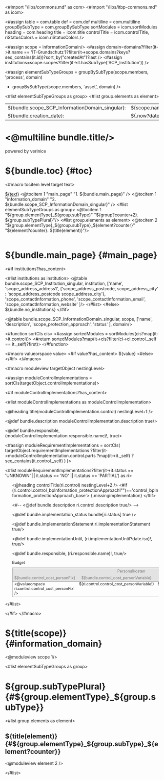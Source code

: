 <#import "/libs/commons.md" as com>
<#import "/libs/itbp-commons.md" as icom>

<#assign table = com.table
         def = com.def
         multiline = com.multiline
         groupBySubType = com.groupBySubType
         sortModules = icom.sortModules
         heading = com.heading
         title = icom.title
         controlTitle = icom.controlTitle,
         riStatusColors = icom.riStatusColors />

<style>
<@com.defaultStyles />
h1, h2, h3, h4, h5, h6 {
  page-break-after: avoid;
}

td {
  vertical-align: top;
}

.main_page {
  page-break-after: always;
}

.main_page table th:first-child, .main_page table td:first-child {
  width: 8cm;
}

.fullwidth {
  width: 100%;
}

.nobreak {
  page-break-inside: avoid;
}

.missingimplementation {
  color: ${riStatusColors.NO.color?no_esc};
}

table.table.budget {
  font-size: 90%;
}

.table.budget, .table.budget th, .table.budget td {
  border: none;
}

table.table.budget caption {
  text-align: left;
}

table.table.budget thead tr th {
  font-weight: normal;  
}

table.table.budget thead th {
  background-color: #e3e3e3;
  color: #767676;
}

table.table.budget tbody tr td {
  border-bottom: 0.2mm solid #929292;
}

table.budget thead tr:first-child th {
  border-top: 0.2mm solid #929292;
}

table.budget tbody tr td:first-child,
table.budget thead tr th:first-child {
  border-left: 0.2mm solid #929292;
}

table.budget tbody tr td:last-child,
table.budget thead tr th:last-child {
  border-right: 0.2mm solid #929292;
}
</style>

<#assign scope = informationDomain/>
<#assign domain=domains?filter(it->it.name == 'IT-Grundschutz')?filter(it->scope.domains?keys?seq_contains(it.id))?sort_by("createdAt")?last />
<#assign institutions=scope.scopes?filter(it->it.hasSubType('SCP_Institution')) />

<#assign elementSubTypeGroups = groupBySubType(scope.members, 'process', domain)
+ groupBySubType(scope.members, 'asset', domain) />

<bookmarks>
  <bookmark name="${bundle.toc}" href="#toc"/>
  <bookmark name="${bundle.main_page}" href="#main_page"/>
  <bookmark name="${bundle.scope_SCP_InformationDomain_singular}" href="#information_domain"/>
  <#list elementSubTypeGroups as group>
    <bookmark name="${group.subTypePlural}" href="#${group.elementType}_${group.subType}">
    <#list group.elements as element>
      <bookmark name="${title(element)}" href="#${group.elementType}_${group.subType}_${element?counter}"/>
    </#list>
    </bookmark>
  </#list>
</bookmarks>


<div class="footer-left">
  <table>
    <tr>
      <td>${bundle.scope_SCP_InformationDomain_singular}: </td>
      <td>${scope.name}</td>
    </tr>
    <tr>
      <td>${bundle.creation_date}: </td>
      <td>${.now?date}</td>
    </tr>
  </table>
</div>

<div class="cover">
<h1><@multiline bundle.title/></h1>
<p>powered by verinice</p>
</div>


# ${bundle.toc} {#toc}
<#macro tocitem level target text>
  <tr class="level${level}">
    <td>
      <a title="${bundle('jumpto', text)}" href="#${target}">${text}</a>
    </td>
    <td>
      <span href="#${target}"/>
    </td>
  </tr>
</#macro>

<table class="toc">
<tbody>
  <@tocitem 1 "main_page" "1. ${bundle.main_page}" />
  <@tocitem 1 "information_domain" "2. ${bundle.scope_SCP_InformationDomain_singular}" />
  <#list elementSubTypeGroups as group>
      <@tocitem 1 "${group.elementType}_${group.subType}" "${group?counter+2}. ${group.subTypePlural}"/>
      <#list group.elements as element>
          <@tocitem 2 "${group.elementType}_${group.subType}_${element?counter}" "${element?counter}. ${title(element)}"/>
      </#list>
  </#list>
</tbody>
</table>

# ${bundle.main_page} {#main_page}

<div class="main_page">

<#if institutions?has_content>

<#list institutions as institution>
    <@table bundle.scope_SCP_Institution_singular,
    institution,
    ['name',
    'scope_address_address1',
    {'scope_address_postcode, scope_address_city' : 'scope_address_postcode scope_address_city'},
    'scope_contactInformation_phone',
    'scope_contactInformation_email',
    'scope_contactInformation_website'
    ]/>
</#list>
<#else>
${bundle.no_institutions}
</#if>

<@table bundle.scope_SCP_InformationDomain_singular,
scope,
['name',
'description',
'scope_protection_approach',
'status'
],
domain/>

</div>

<#function sortCIs cis>
  <#assign sortedModules = sortModules(cis?map(it->it.control))>
  <#return sortedModules?map(it->cis?filter(ci->ci.control._self == it._self)?first)>
</#function>

<#macro valueorspace value>
<#if value?has_content>
${value}
<#else>
&nbsp;
</#if>
</#macro>

<#macro moduleview targetObject nestingLevel>

<#assign moduleControlImplementations = sortCIs(targetObject.controlImplementations)>

<#if moduleControlImplementations?has_content>

<#list moduleControlImplementations as moduleControlImplementation>
<div class="nobreak">

<@heading title(moduleControlImplementation.control) nestingLevel+1 />

<@def bundle.description moduleControlImplementation.description true/>

<@def bundle.responsible, (moduleControlImplementation.responsible.name)!, true/>

<#assign moduleRequirementImplementations = 
  sortCIs(
    targetObject.requirementImplementations
      ?filter(it->moduleControlImplementation.control.parts
        ?map(it->it._self)
        ?seq_contains(it.control._self)
      )
  )>
  
</div>

<#list moduleRequirementImplementations?filter(it->it.status == 'UNKNOWN' || it.status == 'NO' || it.status == 'PARTIAL') as ri>

<div class="nobreak" style="border-left: 1mm solid ${riStatusColors[ri.status].color}; padding-left: 0.6cm;">

<@heading controlTitle(ri.control) nestingLevel+2 />
<#if (ri.control.control_bpInformation_protectionApproach!"")=='control_bpInformation_protectionApproach_base'>
{.missingimplementation}
</#if>

<#-- <@def bundle.description ri.control.description true/> -->

<@def bundle.implementation_status bundle[ri.status] true />

<@def bundle.implementationStatement ri.implementationStatement true/>

<@def bundle.implementationUntil, (ri.implementationUntil?date.iso)!, true/>

<@def bundle.responsible, (ri.responsible.name)!, true/>


<table class="table border-bottom budget">
<caption>Budget</caption>
<thead>
<tr>
<th colspan="3">Personalkosten</th>
<th colspan="3">Sachkosten</th>
</tr>
<tr>
<th>${bundle.control_cost_personFix}</th>
<th>${bundle.control_cost_personVariable}</th>
<th>${bundle.control_cost_personPeriod}</th>
<th>${bundle.control_cost_materialFix}</th>
<th>${bundle.control_cost_materialVariable}</th>
<th>${bundle.control_cost_materialPeriod}</th>
</tr>
</thead>
<tbody>
<tr>
<td><@valueorspace ri.control.control_cost_personFix! /></td>
<td>${ri.control.control_cost_personVariable!}</td>
<td>${(bundle[ri.control.control_cost_personPeriod])!}</td>
<td>${ri.control.control_cost_materialFix!}</td>
<td>${ri.control.control_cost_materialVariable!}</td>
<td>${(bundle[ri.control.control_cost_materialPeriod])!}</td>
</tr>
</tbody>
</table>

</div>
</#list>

</#list>

</#if>
</#macro>

# ${title(scope)} {#information_domain}

<@moduleview scope 1/>

<#list elementSubTypeGroups as group>

# ${group.subTypePlural} {#${group.elementType}_${group.subType}}

<#list group.elements as element>

## ${title(element)} {#${group.elementType}_${group.subType}_${element?counter}}

<@moduleview element 2 />

</#list>
<div class="pagebreak"></div>
</#list>